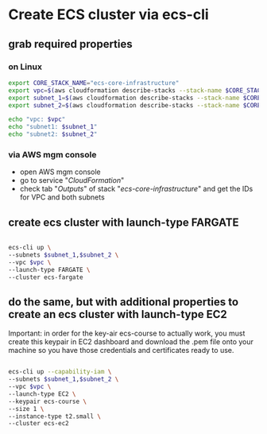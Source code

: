 # Create ECS cluster via ecs-cli

## grab required properties

### on Linux

```bash
export CORE_STACK_NAME="ecs-core-infrastructure"
export vpc=$(aws cloudformation describe-stacks --stack-name $CORE_STACK_NAME --query 'Stacks[0].Outputs[?OutputKey==`VpcId`].OutputValue' --output text)
export subnet_1=$(aws cloudformation describe-stacks --stack-name $CORE_STACK_NAME --query 'Stacks[0].Outputs[?OutputKey==`PublicSubnetOne`].OutputValue' --output text)
export subnet_2=$(aws cloudformation describe-stacks --stack-name $CORE_STACK_NAME --query 'Stacks[0].Outputs[?OutputKey==`PublicSubnetTwo`].OutputValue' --output text)

echo "vpc: $vpc"
echo "subnet1: $subnet_1"
echo "subnet2: $subnet_2"

```

### via AWS mgm console

* open AWS mgm console
* go to service "_CloudFormation_"
* check tab "_Outputs_" of stack "_ecs-core-infrastructure_" and get the IDs for VPC and both subnets

## create ecs cluster with launch-type FARGATE

```bash

ecs-cli up \
--subnets $subnet_1,$subnet_2 \
--vpc $vpc \
--launch-type FARGATE \
--cluster ecs-fargate
```

## do the same, but with additional properties to create an ecs cluster with launch-type EC2
Important:
 in order for the key-air ecs-course to actually work, you must create this keypair in EC2 dashboard and 
download the .pem file onto your machine so you have those credentials and certificates ready to use.

```bash

ecs-cli up --capability-iam \
--subnets $subnet_1,$subnet_2 \
--vpc $vpc \
--launch-type EC2 \
--keypair ecs-course \
--size 1 \
--instance-type t2.small \
--cluster ecs-ec2
```
